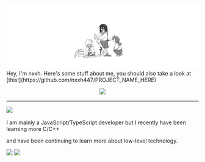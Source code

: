 <img src="./assets/banner.png" alt="banner">
Hey, I'm nxxh. Here's some stuff about me, you should also take a look at [this!](https://github.com/nxxh447/PROJECT_NAME_HERE)<br>
<p align="center">
  <img src="https://skillicons.dev/icons?i=c,cpp,go,js,ts,html,css,sass,less,md&perline=5&theme=light" />
  <hr />
  <img src="https://skillicon.dev/icons?i=nodejs,webpack,electron,express&perline=5&theme=light" />
</p>

<p>I am mainly a JavaScript/TypeScript developer but I recently have been learning more C/C++</p>
<p>and have been continuing to learn more about low-level technology.</p>

[![](https://github-readme-stats.vercel.app/api/top-langs/?username=nxxh447&layout=compact&card_width=1001)](https://github.com/nxxh447/nxxh447)
[![](https://activity-graph.herokuapp.com/graph?username=nxxh447&bg_color=0D1117&hide_border=true&color=4B8DDA&line=4B8DDA&point=FFFFFF)](https://github.com/nxxh447/nxxh447)

